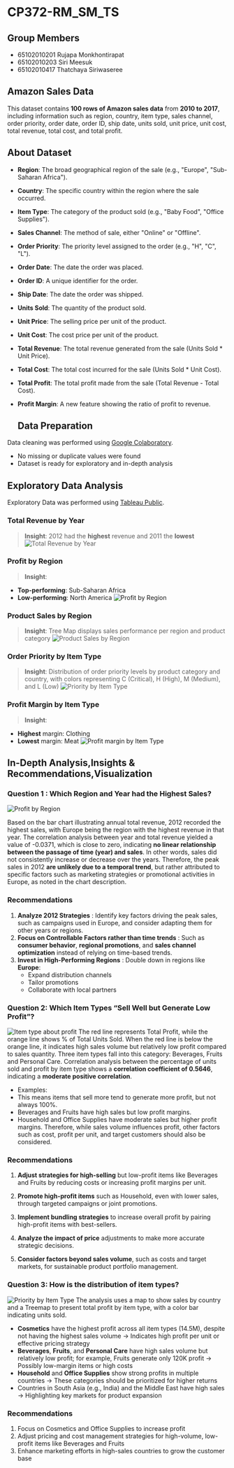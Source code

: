 # CP372-RM_SM_TS
## Group Members
- 65102010201 Rujapa Monkhontirapat 
- 65102010203 Siri Meesuk
- 65102010417 Thatchaya Siriwaseree

## Amazon Sales Data
This dataset contains **100 rows of Amazon sales data** from **2010 to 2017**, including information such as region, country, item type, sales channel, order priority, order date, order ID, ship date, units sold, unit price, unit cost, total revenue, total cost, and total profit.


## About Dataset
- **Region**: The broad geographical region of the sale (e.g., "Europe", "Sub-Saharan Africa").
- **Country**: The specific country within the region where the sale occurred.
- **Item Type**: The category of the product sold (e.g., "Baby Food", "Office Supplies").
- **Sales Channel**: The method of sale, either "Online" or "Offline".
- **Order Priority**: The priority level assigned to the order (e.g., "H", "C", "L").
- **Order Date**: The date the order was placed.
- **Order ID**: A unique identifier for the order.
- **Ship Date**: The date the order was shipped.
- **Units Sold**: The quantity of the product sold.
- **Unit Price**: The selling price per unit of the product.
- **Unit Cost**: The cost price per unit of the product.
- **Total Revenue**: The total revenue generated from the sale (Units Sold * Unit Price).
- **Total Cost**: The total cost incurred for the sale (Units Sold * Unit Cost).
- **Total Profit**: The total profit made from the sale (Total Revenue - Total Cost).
- **Profit Margin**: A new feature showing the ratio of profit to revenue.
  
  ## Data Preparation
Data cleaning was performed using [Google Colaboratory](https://colab.research.google.com/drive/17uaQqiXCXsSVC84Y_GjDLplYLZGX33tu#scrollTo=ZOIEzSzvfRo8).  
- No missing or duplicate values were found  
- Dataset is ready for exploratory and in-depth analysis

## Exploratory Data Analysis
Exploratory Data was performed using [Tableau Public](https://public.tableau.com/views/Project_Amazon_Sales_Data/BestSalesbyRegionandYear?:language=en-US&publish=yes&:sid=&:redirect=auth&:display_count=n&:origin=viz_share_link
).

### Total Revenue by Year
> **Insight**: 2012 had the **highest** revenue and 2011 the **lowest**
![Total Revenue by Year](images/Total_Revenue.png)
### Profit by Region
> **Insight**:  
- **Top-performing**: Sub-Saharan Africa  
- **Low-performing**: North America
![Profit by Region](images/Profit_by_Region.png)
### Product Sales by Region 
> **Insight**: Tree Map displays sales performance per region and product category
![Product Sales by Region](images/Product_Sales_by_Region.png)
### Order Priority by Item Type 
> **Insight**: Distribution of order priority levels by product category and country, with colors representing C (Critical), H (High), M (Medium), and L (Low)
![Priority by Item Type](images/Priority_by_item_type.png)
### Profit Margin by Item Type 
> **Insight**:  
- **Highest** margin: Clothing  
- **Lowest** margin: Meat 
![Profit margin by Item Type](images/Profit_margin_by_item_type.png)


## In-Depth Analysis,Insights & Recommendations,Visualization
### Question 1 : Which Region and Year had the Highest Sales?
![Profit by Region](images/Best_Sales_of_year_by_region.png)

Based on the bar chart illustrating annual total revenue, 2012 recorded the highest sales, with Europe being the region with the highest revenue in that year.
The correlation analysis between year and total revenue yielded a value of -0.0371, which is close to zero, indicating **no linear relationship between the passage of time (year) and sales**. In other words, sales did not consistently increase or decrease over the years.
Therefore, the peak sales in 2012 **are unlikely due to a temporal trend**, but rather attributed to specific factors such as marketing strategies or promotional activities in Europe, as noted in the chart description.
### Recommendations 
1. **Analyze 2012 Strategies** : Identify key factors driving the peak sales, such as campaigns used in Europe, and consider adapting them for other years or regions.
2. **Focus on Controllable Factors rather than time trends** : Such as **consumer behavior**, **regional promotions**, and **sales channel optimization** instead of relying on time-based trends.
3. **Invest in High-Performing Regions** : Double down in regions like **Europe**:
   - Expand distribution channels  
   - Tailor promotions  
   - Collaborate with local partners  



### Question 2: Which Item Types “Sell Well but Generate Low Profit”?
![Item type about profit](images/Item_type_about_profit.png)
The red line represents Total Profit, while the orange line shows % of Total Units Sold.
When the red line is below the orange line, it indicates high sales volume but relatively low profit compared to sales quantity. 
Three item types fall into this category: Beverages, Fruits and Personal Care.
Correlation analysis between the percentage of units sold and profit by item type shows a **correlation coefficient of 0.5646**, indicating a **moderate positive correlation**.
- Examples:
- This means items that sell more tend to generate more profit, but not always 100%.
- Beverages and Fruits have high sales but low profit margins.
- Household and Office Supplies have moderate sales but higher profit margins.
Therefore, while sales volume influences profit, other factors such as cost, profit per unit, and target customers should also be considered.

### Recommendations
1. **Adjust strategies for high-selling** but low-profit items like Beverages and Fruits by reducing costs or increasing profit margins per unit.

2. **Promote high-profit items** such as Household, even with lower sales, through targeted campaigns or joint promotions.

3. **Implement bundling strategies** to increase overall profit by pairing high-profit items with best-sellers.

4. **Analyze the impact of price** adjustments to make more accurate strategic decisions.

5. **Consider factors beyond sales volume**, such as costs and target markets, for sustainable product portfolio management.

### Question 3: How is the distribution of item types?
![Priority by Item Type](images/map_profit_of_item_type.png)
The analysis uses a map to show sales by country and a Treemap to present total profit by item type, with a color bar indicating units sold.
- **Cosmetics** have the highest profit across all item types (14.5M), despite not having the highest sales volume
→ Indicates high profit per unit or effective pricing strategy
- **Beverages**, **Fruits**, and **Personal Care** have high sales volume but relatively low profit; for example, Fruits generate only 120K profit
→ Possibly low-margin items or high costs
- **Household** and **Office Supplies** show strong profits in multiple countries
→ These categories should be prioritized for higher returns
- Countries in South Asia (e.g., India) and the Middle East have high sales
→ Highlighting key markets for product expansion
### Recommendations
1. Focus on Cosmetics and Office Supplies to increase profit
2. Adjust pricing and cost management strategies for high-volume, low-profit items like Beverages and Fruits
3. Enhance marketing efforts in high-sales countries to grow the customer base
